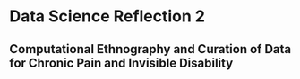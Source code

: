 # Data Science Reflection 2
## Computational Ethnography and Curation of Data for Chronic Pain and Invisible Disability

